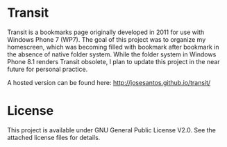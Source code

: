 Transit
=======

Transit is a bookmarks page originally developed in 2011 for use with Windows Phone 7 (WP7). The goal of this project was to organize my homescreen, which was becoming filled with bookmark after bookmark in the absence of native folder system. While the folder system in Windows Phone 8.1 renders Transit obsolete, I plan to update this project in the near future for personal practice. 

A hosted version can be found here: http://josesantos.github.io/transit/

License
=======
This project is available under GNU General Public License V2.0. See the attached license files for details. 